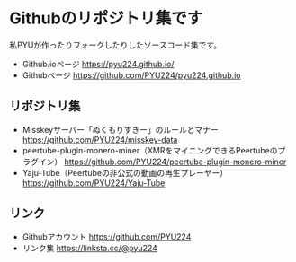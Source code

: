 # Githubのリポジトリ集です
私PYUが作ったりフォークしたりしたソースコード集です。
- Github.ioページ
https://pyu224.github.io/
- Githubページ
https://github.com/PYU224/pyu224.github.io

## リポジトリ集
- Misskeyサーバー「ぬくもりすきー」のルールとマナー
https://github.com/PYU224/misskey-data
- peertube-plugin-monero-miner（XMRをマイニングできるPeertubeのプラグイン）
https://github.com/PYU224/peertube-plugin-monero-miner
- Yaju-Tube（Peertubeの非公式の動画の再生プレーヤー）
https://github.com/PYU224/Yaju-Tube

## リンク
- Githubアカウント
https://github.com/PYU224
- リンク集
https://linksta.cc/@pyu224